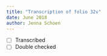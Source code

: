 ```yaml
---
title: "Transcription of folio 32v"
date: June 2018
author: Jenna Schoen
---
```

- [ ] Transcribed
- [ ] Double checked
